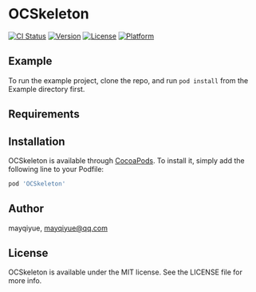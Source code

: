 # OCSkeleton

[![CI Status](http://img.shields.io/travis/mayqiyue/OCSkeleton.svg?style=flat)](https://travis-ci.org/mayqiyue/OCSkeleton)
[![Version](https://img.shields.io/cocoapods/v/OCSkeleton.svg?style=flat)](http://cocoapods.org/pods/OCSkeleton)
[![License](https://img.shields.io/cocoapods/l/OCSkeleton.svg?style=flat)](http://cocoapods.org/pods/OCSkeleton)
[![Platform](https://img.shields.io/cocoapods/p/OCSkeleton.svg?style=flat)](http://cocoapods.org/pods/OCSkeleton)

## Example

To run the example project, clone the repo, and run `pod install` from the Example directory first.

## Requirements

## Installation

OCSkeleton is available through [CocoaPods](http://cocoapods.org). To install
it, simply add the following line to your Podfile:

```ruby
pod 'OCSkeleton'
```

## Author

mayqiyue, mayqiyue@qq.com

## License

OCSkeleton is available under the MIT license. See the LICENSE file for more info.
